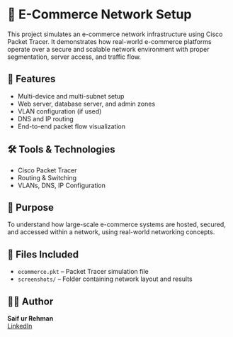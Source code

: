 # 🛒 E-Commerce Network Setup

This project simulates an e-commerce network infrastructure using Cisco Packet Tracer. It demonstrates how real-world e-commerce platforms operate over a secure and scalable network environment with proper segmentation, server access, and traffic flow.

## 🧩 Features

- Multi-device and multi-subnet setup
- Web server, database server, and admin zones
- VLAN configuration (if used)
- DNS and IP routing
- End-to-end packet flow visualization

## 🛠️ Tools & Technologies

- Cisco Packet Tracer
- Routing & Switching
- VLANs, DNS, IP Configuration

## 🎯 Purpose

To understand how large-scale e-commerce systems are hosted, secured, and accessed within a network, using real-world networking concepts.

## 📂 Files Included

- `ecommerce.pkt` – Packet Tracer simulation file
- `screenshots/` – Folder containing network layout and results

## 👨‍💻 Author

**Saif ur Rehman**  
[LinkedIn](https://www.linkedin.com/in/saif-ur-rehman-feroz-a79859362/)

